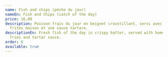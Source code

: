 ```yaml
---
name: Fish and chips (pêche du jour)
nameEn: Fish and Chips (catch of the day)
price: 16,00
description: Poisson frais du jour en beignet croustillant, servi avec des
  frites maison et une sauce tartare.
descriptionEn: Fresh fish of the day in crispy batter, served with homemade
  fries and tartar sauce.
order: 6
available: true
---
```

